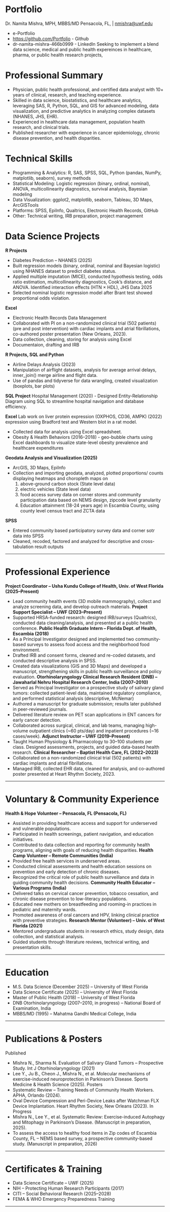 # Portfolio
Dr. Namita Mishra, MPH, MBBS/MD
Pensacola, FL, | nmishra@uwf.edu  
- e-Portfolio
- https://github.com/Portfolio - Github
- dr-namita-mishra-466b0999 - LinkedIn
Seeking to implement a blend data science, medical and public health expereinces in healthcare, pharma, or public health research projects, 
# Professional Summary
- Physician, public health professional, and certified data analyst with 10+ years of clinical, research, and teaching experience.
- Skilled in data science, biostatistics, and healthcare analytics, leveraging SAS, R, Python, SQL, and GIS for advanced modeling, data visualization, and predictive   analytics in analyzing complex datasets (NHANES, JHS, EHR).
- Experienced in healthcare data management, population health research, and clinical trials. 
- Published researcher with experience in cancer epidemiology, chronic disease prevention, and health disparities.  
# Technical Skills
- Programming & Analytics: R, SAS, SPSS, SQL, Python (pandas, NumPy, matplotlib, seaborn), survey methods
- Statistical Modeling: Logistic regression (binary, ordinal, nominal), ANOVA, multicollinearity diagnostics, survival analysis, Bayesian modeling
- Data Visualization: ggplot2, matplotlib, seaborn, Tableau, 3D Maps, ArcGISTools
- Platforms: SPSS, EpiInfo, Qualtrics, Electronic Health Records, GitHub
- Other: Technical writing, IRB preparation, project management
# Data Science Projects 
**R Projects** 
- Diabetes Prediction – NHANES (2025) 
- Built regression models (binary, ordinal, nominal and Bayesian logistic) using NHANES dataset to predict diabetes status.
- Applied multiple imputation (MICE), conducted hypothesis testing, odds ratio estimation, multicollinearity diagnostics, Cook’s distance, and ANOVA.
  Identified interaction effects (HTN × HDL), JHS Data 2025 
- Selected nominal logistic regression model after Brant test showed proportional odds violation.

**Excel**
- Electronic Health Records Data Management
- Collaborated with PI on a non-randomized clinical trial (502 patients) (pre and post intervention) with cardiac implants and atrial fibrillations, co-authored   		poster presentation (New Orleans, 2023).
- Data collection, cleaning, storing for analysis using Excel
- Documentaion, drafting and IRB

**R Projects, SQL and Python**
- Airline Delays Analysis (2023)
- Manipulation of airflight datasets, analysis for average arrival delays, inner_join() merge airline and flight data.
- Use of pandas and tidyverse for data wrangling, created visualization (boxplots, bar plots)

**SQL Project**
  Hospital Management (2020) - Designed Entity-Relationship Diagram using SQL to streamline hospital navigation and database efficiency.

**Excel**
Lab work on liver protein expression (OXPHOS, CD36, AMPK) (2022) expression using Bradford test and Western blot in a rat model.
- Collected data for analysis using Excel spreadsheet.
- Obesity & Health Behaviors (2016–2018) - geo-bubble charts using Excel dashboards to visualize state-level obesity prevalence and healthcare expenditures 

**Geodata Analysis and Visualization (2025)**
  - ArcGIS, 3D Maps, EpiInfo
  - Collection and importing geodata, analyzed, plotted proportions/ counts displaying heatmaps and choropleth maps on
	1. above-ground carbon stock (State level data)
	2. electric vehicles (State level data)
	3. food access survey data on corner stores and community participation data based on NEMS design, zipcode level granularity
	4. Education attainment (18-24 years age) in Escambia County, using county level census tract and ZCTA data

**SPSS**
- Entered community based participatory survey data and corner sotr data into SPSS
- Cleaned, recoded, factored and analyzed for descriptive and cross-tabulation result outputs 
 _______________________________________
# Professional Experience
**Project Coordinator – Usha Kundu College of Health, Univ. of West Florida (2025–Present)**
- Lead community health events (3D mobile mammography), collect and analyze screening data, and develop outreach materials.
**Project Support Specialist – UWF (2023–Present)**
- Supported HRSA-funded research: designed IRB/surveys (Qualtrics), conducted data cleaning/analysis, and presented at a public health conference.
**Public Health Graduate Intern – Florida Dept. of Health, Escambia (2018)**
- As a Principal Investigator designed and implemented two community-based surveys to assess food access and the neighborhood food environment.
- Drafted IRB and consent forms, cleaned and re-coded datasets, and conducted descriptive analysis in SPSS.
- Created data visualizations (GIS and 3D Maps) and developed a manuscript, strengthening skills in public health surveillance and policy evaluation.
**Otorhinolaryngology Clinical Research Resident (DNB) – Jawaharlal Nehru Hospital Research Center, India (2007–2010)**
- Served as Principal Investigator on a prospective study of salivary gland tumors: collected patient-level data, maintained regulatory compliance, and performed statistical analysis (descriptive, McNemar)
- Authored a manuscript for graduate submission; results later published in peer-reviewed journals.
- Delivered literature review on PET scan applications in ENT cancers for early cancer detection.
- Collaborated across surgical, clinical, and lab teams, managing high-volume outpatient clinics (~60 pts/day) and inpatient procedures (~16 cases/week).
**Adjunct Instructor – UWF (2019–Present)**
- Taught Human Physiology & Pharmacology to 30–100 students per class. Designed assessments, projects, and guided data-based health research.
**Clinical Researcher – Baptist Health Care, FL (2022–2023)**
- Collaborated on a non-randomized clinical trial (502 patients) with cardiac implants and atrial fibrillations.
- Managed IRB, collected EHR data, cleaned for analysis, and co-authored poster presented at Heart Rhythm Society, 2023.
________________________________________
# Voluntary & Community Experience
**Health & Hope Volunteer – Pensacola, FL (Pensacola, FL)**
- Assisted in providing healthcare access and support for underserved and vulnerable populations.
- Participated in health screenings, patient navigation, and education initiatives.
- Contributed to data collection and reporting for community health programs, aligning with goals of reducing health disparities.
**Health Camp Volunteer – Remote Communities (India)**
- Provided free health services in underserved areas.
- Conducted clinical assessments and health education sessions on prevention and early detection of chronic diseases.
- Recognized the critical role of public health surveillance and data in guiding community health decisions.
**Community Health Educator – Various Programs (India)**
- Delivered talks on cervical cancer prevention, tobacco cessation, and chronic disease prevention to low-literacy populations.
- Educated new mothers on breastfeeding and rooming-in practices in pediatric and maternity wards.
- Promoted awareness of oral cancers and HPV, linking clinical practice with preventive strategies.
**Research Mentor (Volunteer) – Univ. of West Florida (2021)**
- Mentored undergraduate students in research ethics, study design, data collection, and statistical analysis.
- Guided students through literature reviews, technical writing, and presentation skills.
________________________________________
# Education
- M.S. Data Science (December 2025) – University of West Florida
- Data Science Certificate (2025) – University of West Florida
- Master of Public Health (2018) – University of West Florida
- DNB Otorhinolaryngology (2007–2010, in progress) – National Board of Examination, India
- MBBS/MD (1995) – Mahatma Gandhi Medical College, India
________________________________________
# Publications & Posters
Published
- Mishra N., Sharma N. Evaluation of Salivary Gland Tumors – Prospective Study. Int J Otorhinolaryngology (2021)
- Lee Y., Ju B., Cheon J., Mishra N., et al. Molecular mechanisms of exercise-induced neuroprotection in Parkinson’s Disease. Sports Medicine & Health Science (2025).
Posters
- Systematic Review – Training Needs of Community Health Workers. APHA, Orlando (2024).
- Oval Device Compression and Peri-Device Leaks after Watchman FLX Device Implantation. Heart Rhythm Society, New Orleans (2023).
In Progress
- Mishra N., Lee Y., et al. Systematic Review: Exercise-induced Autophagy and Mitophagy in Parkinson’s Disease. (Manuscript in preparation, 2025).
- To assess the access to healthy food items in Zip codes of Escambia County, FL – NEMS based survey, a prospective community-based study. (Manuscript in preparation, 2026)
________________________________________
# Certificates & Training
- Data Science Certificate – UWF (2025)
- NIH – Protecting Human Research Participants (2017)
- CITI – Social Behavioral Research (2025–2028)
- FEMA & WHO Emergency Preparedness Training
________________________________________




	
